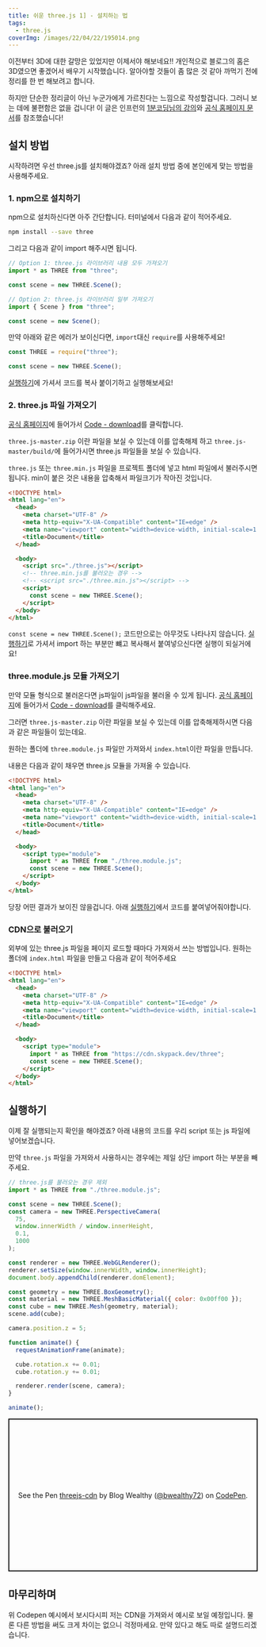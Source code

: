 ```yaml
---
title: 쉬운 three.js 1] - 설치하는 법
tags:
  - three.js
coverImg: /images/22/04/22/195014.png
---
```


이전부터 3D에 대한 갈망은 있었지만 이제서야 해보네요!! 개인적으로 블로그의 홈은 3D였으면 좋겠어서 배우기 시작했습니다. 알아야할 것들이 좀 많은 것 같아 까먹기 전에 정리를 한 번 해보려고 합니다.

<!--more-->

하지만 단순한 정리글이 아닌 누군가에게 가르친다는 느낌으로 작성할겁니다. 그러니 보는 데에 불편함은 없을 겁니다! 이 글은 인프런의 [1분코딩님의 강의](https://www.inflearn.com/course/3d-%EC%9D%B8%ED%84%B0%EB%9E%99%ED%8B%B0%EB%B8%8C-%EC%9B%B9/dashboard)와 [공식 홈페이지 문서](https://threejs.org/docs/index.html#manual/ko/introduction/Creating-a-scene)를 참조했습니다!

## 설치 방법

시작하려면 우선 three.js를 설치해야겠죠? 아래 설치 방법 중에 본인에게 맞는 방법을 사용해주세요.

### 1. npm으로 설치하기

npm으로 설치하신다면 아주 간단합니다. 터미널에서 다음과 같이 적어주세요.

```bash
npm install --save three
```

그리고 다음과 같이 import 해주시면 됩니다.

```js [option1.js]
// Option 1: three.js 라이브러리 내용 모두 가져오기
import * as THREE from "three";

const scene = new THREE.Scene();
```

```js [option2.js]
// Option 2: three.js 라이브러리 일부 가져오기
import { Scene } from "three";

const scene = new Scene();
```

만약 아래와 같은 에러가 보이신다면, `import`대신 `require`를 사용해주세요!

<post-img src="/images/22/04/21/153100.png"></post-img>

```js
const THREE = require("three");

const scene = new THREE.Scene();
```

[실행하기](#실행하기)에 가셔서 코드를 복사 붙이기하고 실행해보세요!

### 2. three.js 파일 가져오기

[공식 홈페이지](https://threejs.org/)에 들어가서 [Code - download](https://github.com/mrdoob/three.js/archive/master.zip)를 클릭합니다.

<post-img src="/images/22/04/21/090335.png"></post-img>

`three.js-master.zip` 이란 파일을 보실 수 있는데 이를 압축해제 하고 `three.js-master/build/`에 들어가시면 three.js 파일들을 보실 수 있습니다.

<post-img src="/images/22/04/21/090643.png"></post-img>

`three.js` 또는 `three.min.js` 파일을 프로젝트 폴더에 넣고 html 파일에서 불러주시면 됩니다. min이 붙은 것은 내용을 압축해서 파일크기가 작아진 것입니다.

<post-img src="/images/22/04/21/091444.png"></post-img>

```html
<!DOCTYPE html>
<html lang="en">
  <head>
    <meta charset="UTF-8" />
    <meta http-equiv="X-UA-Compatible" content="IE=edge" />
    <meta name="viewport" content="width=device-width, initial-scale=1.0" />
    <title>Document</title>
  </head>

  <body>
    <script src="./three.js"></script>
    <!-- three.min.js를 불러오는 경우 -->
    <!-- <script src="./three.min.js"></script> -->
    <script>
      const scene = new THREE.Scene();
    </script>
  </body>
</html>
```

`const scene = new THREE.Scene();` 코드만으로는 아무것도 나타나지 않습니다. [실행하기](#실행하기)로 가셔서 import 하는 부분만 뺴고 복사해서 붙여넣으신다면 실행이 되실거에요!

### three.module.js 모듈 가져오기

만약 모듈 형식으로 불러온다면 js파일이 js파일을 불러올 수 있게 됩니다. [공식 홈페이지](https://threejs.org/)에 들어가서 [Code - download](https://github.com/mrdoob/three.js/archive/master.zip)를 클릭해주세요.

<post-img src="/images/22/04/21/090335.png"></post-img>

그러면 `three.js-master.zip` 이란 파일을 보실 수 있는데 이를 압축해제하시면 다음과 같은 파일들이 있는데요.

<post-img src="/images/22/04/21/090643.png"></post-img>

원하는 폴더에 `three.module.js` 파일만 가져와서 `index.html`이란 파일을 만듭니다.

<post-img src="/images/22/04/21/092840.png"></post-img>

내용은 다음과 같이 채우면 three.js 모듈을 가져올 수 있습니다.

```html [index.html]
<!DOCTYPE html>
<html lang="en">
  <head>
    <meta charset="UTF-8" />
    <meta http-equiv="X-UA-Compatible" content="IE=edge" />
    <meta name="viewport" content="width=device-width, initial-scale=1.0" />
    <title>Document</title>
  </head>

  <body>
    <script type="module">
      import * as THREE from "./three.module.js";
      const scene = new THREE.Scene();
    </script>
  </body>
</html>
```

당장 어떤 결과가 보이진 않을겁니다. 아래 [실행하기](#실행하기)에서 코드를 붙여넣어줘야합니다.

### CDN으로 불러오기

외부에 있는 three.js 파일을 페이지 로드할 때마다 가져와서 쓰는 방법입니다. 원하는 폴더에 `index.html` 파일을 만들고 다음과 같이 적어주세요

<post-img src="/images/22/04/21/155502.png"></post-img>

```html [index.html]
<!DOCTYPE html>
<html lang="en">
  <head>
    <meta charset="UTF-8" />
    <meta http-equiv="X-UA-Compatible" content="IE=edge" />
    <meta name="viewport" content="width=device-width, initial-scale=1.0" />
    <title>Document</title>
  </head>

  <body>
    <script type="module">
      import * as THREE from "https://cdn.skypack.dev/three";
      const scene = new THREE.Scene();
    </script>
  </body>
</html>
```

## 실행하기

이제 잘 실행되는지 확인을 해야겠죠? 아래 내용의 코드를 우리 script 또는 js 파일에 넣어보겠습니다.

만약 `three.js` 파일을 가져와서 사용하시는 경우에는 제일 상단 import 하는 부분을 빼주세요.

```js
// three.js를 불러오는 경우 제외
import * as THREE from "./three.module.js";

const scene = new THREE.Scene();
const camera = new THREE.PerspectiveCamera(
  75,
  window.innerWidth / window.innerHeight,
  0.1,
  1000
);

const renderer = new THREE.WebGLRenderer();
renderer.setSize(window.innerWidth, window.innerHeight);
document.body.appendChild(renderer.domElement);

const geometry = new THREE.BoxGeometry();
const material = new THREE.MeshBasicMaterial({ color: 0x00ff00 });
const cube = new THREE.Mesh(geometry, material);
scene.add(cube);

camera.position.z = 5;

function animate() {
  requestAnimationFrame(animate);

  cube.rotation.x += 0.01;
  cube.rotation.y += 0.01;

  renderer.render(scene, camera);
}

animate();
```

<p class="codepen" data-height="308.15234375" data-default-tab="html,result" data-slug-hash="RwxdgJZ" data-user="bwealthy72" style="height: 308.15234375px; box-sizing: border-box; display: flex; align-items: center; justify-content: center; border: 2px solid; margin: 1em 0; padding: 1em;">
  <span>See the Pen <a href="https://codepen.io/bwealthy72/pen/RwxdgJZ">
  threejs-cdn</a> by Blog Wealthy (<a href="https://codepen.io/bwealthy72">@bwealthy72</a>)
  on <a href="https://codepen.io">CodePen</a>.</span>
</p>
<script async src="https://cpwebassets.codepen.io/assets/embed/ei.js"></script>

## 마무리하며

위 Codepen 예시에서 보시다시피 저는 CDN을 가져와서 예시로 보일 예정입니다. 물론 다른 방법을 써도 크게 차이는 없으니 걱정마세요. 만약 있다고 해도 따로 설명드리겠습니다.
